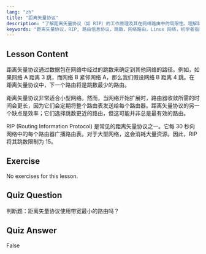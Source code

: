 ```yaml
---
lang: "zh"
title: "距离矢量协议"
description: "了解距离矢量协议（如 RIP）的工作原理及其在网络路由中的局限性。理解跳数和网络效率。"
keywords: "距离矢量协议，RIP, 路由信息协议，跳数，网络路由，Linux 网络，初学者指南，教程"
---
```


## Lesson Content

距离矢量协议通过数据包在网络中经过的跳数来确定到其他网络的路径。例如，如果网络 A 距离 3 跳，而网络 B 紧邻网络 A，那么我们假设网络 B 距离 4 跳。在距离矢量协议中，下一个路由将是跳数最少的路由。

距离矢量协议非常适合小型网络。然而，当网络开始扩展时，路由器收敛所需的时间会更长，因为它们会定期将整个路由表发送给每个路由器。距离矢量协议的另一个缺点是效率；它们选择跳数更近的路由，但这可能并非总是最有效的路由。

RIP (Routing Information Protocol) 是常见的距离矢量协议之一。它每 30 秒向网络中的每个路由器广播路由表。对于大型网络，这会消耗大量资源。因此，RIP 将其跳数限制为 15。

## Exercise

No exercises for this lesson.

## Quiz Question

判断题：距离矢量协议使用带宽最小的路由吗？

## Quiz Answer

False
